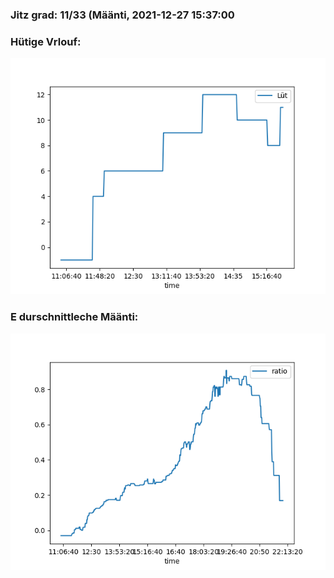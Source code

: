 ### Jitz grad: 11/33 (Määnti, 2021-12-27 15:37:00

### Hütige Vrlouf:
![Graph](Today.png)

### E durschnittleche Määnti:
![Graph](Määnti.png)